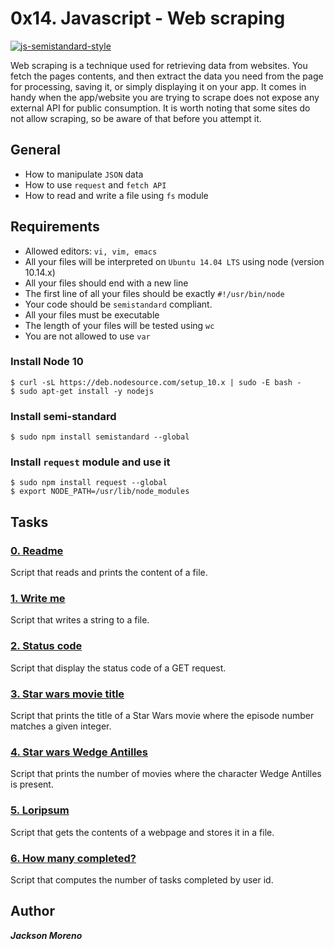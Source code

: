 # 0x14. Javascript - Web scraping
[![js-semistandard-style](https://img.shields.io/badge/code%20style-semistandard-brightgreen.svg?style=flat-square)](https://github.com/standard/semistandard)


Web scraping is a technique used for retrieving data from websites. You fetch the pages contents, and then extract the data you need from the page for processing, saving it, or simply displaying it on your app. It comes in handy when the app/website you are trying to scrape does not expose any external API for public consumption. It is worth noting that some sites do not allow scraping, so be aware of that before you attempt it.

## General


+ How to manipulate `JSON` data
+ How to use `request` and `fetch API`
+ How to read and write a file using `fs` module


## Requirements


+ Allowed editors: `vi, vim, emacs`
+ All your files will be interpreted on `Ubuntu 14.04 LTS` using node (version 10.14.x)
+ All your files should end with a new line
+ The first line of all your files should be exactly `#!/usr/bin/node`
+ Your code should be `semistandard` compliant.
+ All your files must be executable
+ The length of your files will be tested using `wc`
+ You are not allowed to use `var`


### Install Node 10

```
$ curl -sL https://deb.nodesource.com/setup_10.x | sudo -E bash -
$ sudo apt-get install -y nodejs
```

### Install semi-standard

```
$ sudo npm install semistandard --global
```

### Install `request` module and use it

```
$ sudo npm install request --global
$ export NODE_PATH=/usr/lib/node_modules
```

## Tasks


### [0. Readme](0-readme.js)
Script that reads and prints the content of a file.


### [1. Write me](1-writeme.js)
Script that writes a string to a file.


### [2. Status code](2-statuscode.js)
Script that display the status code of a GET request.


### [3. Star wars movie title](3-starwars_title.js)
Script that prints the title of a Star Wars movie where the episode number matches a given integer.


### [4. Star wars Wedge Antilles](4-starwars_count.js)
Script that prints the number of movies where the character Wedge Antilles is present.


### [5. Loripsum](5-request_store.js)
Script that gets the contents of a webpage and stores it in a file.


### [6. How many completed?](6-completed_tasks.js)
Script that computes the number of tasks completed by user id.


## Author
**_Jackson Moreno_**
